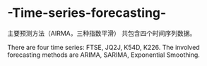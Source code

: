 # -Time-series-forecasting-
主要预测方法（AIRMA，三种指数平滑）
共包含四个时间序列数据。

There are four time series: FTSE, JQ2J, K54D, K226. The involved forecasting methods are ARIMA, SARIMA, Exponential Smoothing. 
